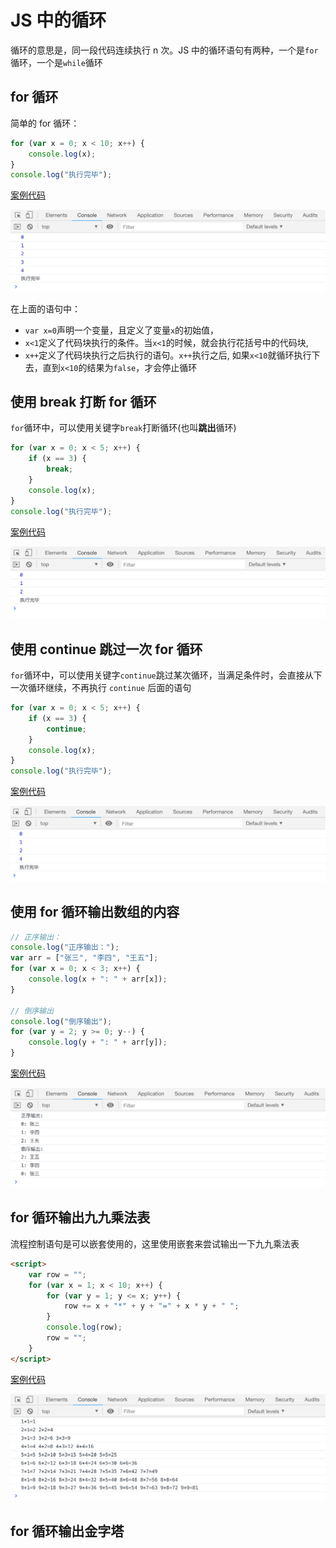 # JS 中的循环

循环的意思是，同一段代码连续执行 n 次。JS 中的循环语句有两种，一个是`for`循环，一个是`while`循环

## for 循环

简单的 for 循环：

```js
for (var x = 0; x < 10; x++) {
    console.log(x);
}
console.log("执行完毕");
```

[案例代码](./demo/demo01.html)

![](./images/01.png)

在上面的语句中：

-   `var x=0`声明一个变量，且定义了变量`x`的初始值，
-   `x<1`定义了代码块执行的条件。当`x<1`的时候，就会执行花括号中的代码块,
-   `x++`定义了代码块执行之后执行的语句。`x++`执行之后, 如果`x<10`就循环执行下去，直到`x<10`的结果为`false`，才会停止循环

## 使用 break 打断 for 循环

`for`循环中，可以使用关键字`break`打断循环(也叫**跳出**循环)

```js
for (var x = 0; x < 5; x++) {
    if (x == 3) {
        break;
    }
    console.log(x);
}
console.log("执行完毕");
```

[案例代码](./demo/demo02.html)

![](./images/02.png)

## 使用 continue 跳过一次 for 循环

`for`循环中，可以使用关键字`continue`跳过某次循环，当满足条件时，会直接从下一次循环继续，不再执行 `continue` 后面的语句

```js
for (var x = 0; x < 5; x++) {
    if (x == 3) {
        continue;
    }
    console.log(x);
}
console.log("执行完毕");
```

[案例代码](./demo/demo03.html)

![](./images/03.png)

## 使用 for 循环输出数组的内容

```js
// 正序输出：
console.log("正序输出：");
var arr = ["张三", "李四", "王五"];
for (var x = 0; x < 3; x++) {
    console.log(x + ": " + arr[x]);
}

// 倒序输出
console.log("倒序输出");
for (var y = 2; y >= 0; y--) {
    console.log(y + ": " + arr[y]);
}
```

[案例代码](./demo/demo04.html)

![](./images/04.png)

## for 循环输出九九乘法表

流程控制语句是可以嵌套使用的，这里使用嵌套来尝试输出一下九九乘法表

```html
<script>
    var row = "";
    for (var x = 1; x < 10; x++) {
        for (var y = 1; y <= x; y++) {
            row += x + "*" + y + "=" + x * y + " ";
        }
        console.log(row);
        row = "";
    }
</script>
```

[案例代码](./demo/demo05.html)

![](./images/05.png)

## for 循环输出金字塔
